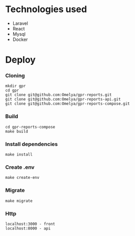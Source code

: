 # Technologies used
- Laravel
- React
- Mysql
- Docker

# Deploy

### Cloning

```
mkdir gpr
cd gpr
git clone git@github.com:Omelya/gpr-reports.git
git clone git@github.com:Omelya/gpr-reports-api.git
git clone git@github.com:Omelya/gpr-reports-compose.git
```

### Build

```
cd gpr-reports-compose
make build
```

### Install dependencies

```
make install
```

### Create .env

```
make create-env
```

### Migrate

```
make migrate
```
### Http
```
localhost:3000 - front
localhost:8000 - api